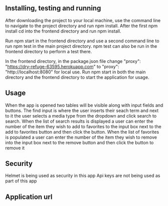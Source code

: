 ## Installing, testing and running

After downloading the project to your local machine, use the command line to navigate to the project directory and run npm install.
After the first npm install cd into the frontend directory and run npm install.

Run npm start in the frontend directory and use a second command line to run npm test in the main project directory.
npm test can also be run in the frontend directory to perform a test there.

In the frontend directory, in the package.json file change "proxy": "https://dry-refuge-63595.herokuapp.com" to "proxy": "http://localhost:8080" for local use.
Run npm start in both the main directory and the frontend directory to start the application for usage.


## Usage

When the app is opened two tables will be visible along with input fields and buttons.
The find input is where the user inserts their seach term and next to it the user selects a media type from the dropdown and click search to search.
When the list of search results is displayed a user can enter the number of the item they wish to add to favorites to the input box next to the add to favorites button and then click the button.
When the list of favorites is populated a user can enter the number of the item they wish to remove into the input box next to the remove button and then click the button to remove it


## Security

Helmet is being used as security in this app
Api keys are not being used as part of this app


## Application url


